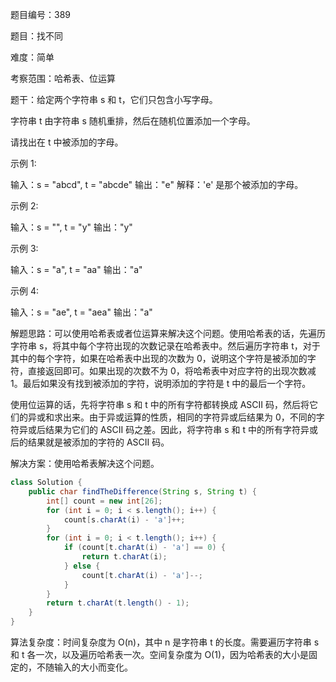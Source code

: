 题目编号：389

题目：找不同

难度：简单

考察范围：哈希表、位运算

题干：给定两个字符串 s 和 t，它们只包含小写字母。

字符串 t 由字符串 s 随机重排，然后在随机位置添加一个字母。

请找出在 t 中被添加的字母。

示例 1:

输入：s = "abcd", t = "abcde"
输出："e"
解释：'e' 是那个被添加的字母。

示例 2:

输入：s = "", t = "y"
输出："y"

示例 3:

输入：s = "a", t = "aa"
输出："a"

示例 4:

输入：s = "ae", t = "aea"
输出："a"

解题思路：可以使用哈希表或者位运算来解决这个问题。使用哈希表的话，先遍历字符串 s，将其中每个字符出现的次数记录在哈希表中。然后遍历字符串 t，对于其中的每个字符，如果在哈希表中出现的次数为 0，说明这个字符是被添加的字符，直接返回即可。如果出现的次数不为 0，将哈希表中对应字符的出现次数减 1。最后如果没有找到被添加的字符，说明添加的字符是 t 中的最后一个字符。

使用位运算的话，先将字符串 s 和 t 中的所有字符都转换成 ASCII 码，然后将它们的异或和求出来。由于异或运算的性质，相同的字符异或后结果为 0，不同的字符异或后结果为它们的 ASCII 码之差。因此，将字符串 s 和 t 中的所有字符异或后的结果就是被添加的字符的 ASCII 码。

解决方案：使用哈希表解决这个问题。

```java
class Solution {
    public char findTheDifference(String s, String t) {
        int[] count = new int[26];
        for (int i = 0; i < s.length(); i++) {
            count[s.charAt(i) - 'a']++;
        }
        for (int i = 0; i < t.length(); i++) {
            if (count[t.charAt(i) - 'a'] == 0) {
                return t.charAt(i);
            } else {
                count[t.charAt(i) - 'a']--;
            }
        }
        return t.charAt(t.length() - 1);
    }
}
```

算法复杂度：时间复杂度为 O(n)，其中 n 是字符串 t 的长度。需要遍历字符串 s 和 t 各一次，以及遍历哈希表一次。空间复杂度为 O(1)，因为哈希表的大小是固定的，不随输入的大小而变化。